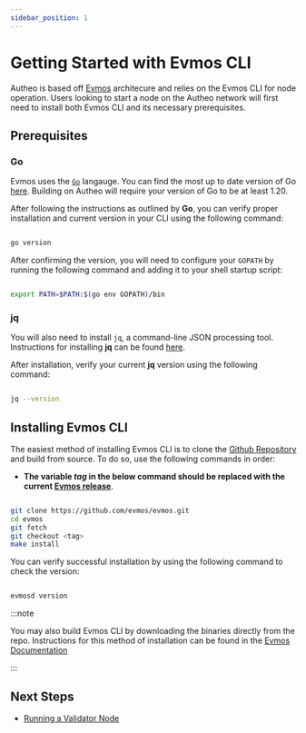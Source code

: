 ```yaml
---
sidebar_position: 1
---
```


# Getting Started with Evmos CLI

Autheo is based off [Evmos](https://evmos.org/) architecure and relies on the Evmos CLI for node operation. Users looking to start a node on the Autheo network will first need to install both Evmos CLI and its necessary prerequisites.

## Prerequisites

### Go

Evmos uses the [`Go`](https://go.dev/) langauge. You can find the most up to date version of Go [here](https://go.dev/dl/). Building on Autheo will require your version of Go to be at least 1.20.

After following the instructions as outlined by **Go**, you can verify proper installation and current version in your CLI using the following command:

```bash

go version

```

After confirming the version, you will need to configure your `GOPATH` by running the following command and adding it to your shell startup script:

```bash

export PATH=$PATH:$(go env GOPATH)/bin

```

### jq

You will also need to install `jq`, a command-line JSON processing tool. Instructions for installing **jq** can be found [here](https://jqlang.github.io/jq/download/).

After installation, verify your current **jq** version using the following command:

```bash

jq --version

```

## Installing Evmos CLI

The easiest method of installing Evmos CLI is to clone the [Github Repository](https://github.com/evmos/evmos) and build from source. To do so, use the following commands in order:

- **The variable *tag* in the below command should be replaced with the current [Evmos release](https://github.com/evmos/evmos/releases)**.

```bash

git clone https://github.com/evmos/evmos.git
cd evmos
git fetch
git checkout <tag>
make install

```

You can verify successful installation by using the following command to check the version:

```bash

evmosd version

```

:::note

You may also build Evmos CLI by downloading the binaries directly from the repo. Instructions for this method of installation can be found in the [Evmos Documentation](https://docs.evmos.org/protocol/evmos-cli/#download-the-binaries)

:::

## Next Steps

* [Running a Validator Node](./validator-node.md)